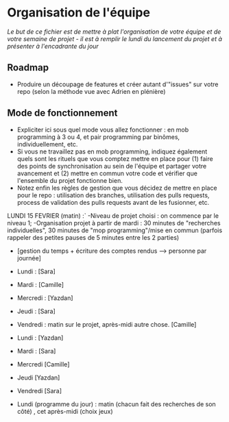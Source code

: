 # Organisation de l'équipe

*Le but de ce fichier est de mettre à plat l'organisation de votre équipe et de votre semaine de projet - il est à remplir le lundi du lancement du projet et à présenter à l'encadrante du jour*

## Roadmap

- Produire un découpage de features et créer autant  d'"issues" sur votre repo (selon la méthode vue avec Adrien en plénière)


## Mode de fonctionnement 

- Expliciter ici sous quel mode vous allez fonctionner : en mob programming à 3 ou 4, et pair programming par binômes, individuellement, etc.
- Si vous ne travaillez pas en mob programming, indiquez également quels sont les rituels que vous comptez mettre en place pour (1) faire des points de synchronisation au sein de l'équipe et partager votre avancement et (2) mettre en commun votre code et vérifier que l'ensemble du projet fonctionne bien.
- Notez enfin les règles de gestion que vous décidez de mettre en place pour le repo : utilisation des branches, utilisation des pulls requests, process de validation des pulls requests avant de les fusionner, etc.

LUNDI 15 FEVRIER (matin) :`
-Niveau de projet choisi : on commence par le niveau 1;
-Organisation projet à partir de mardi : 30 minutes de "recherches individuelles", 30 minutes de "mop programming"/mise en commun (parfois rappeler des petites pauses de 5 minutes entre les 2 parties)

- [gestion du temps + écriture des comptes rendus --> personne par journée]
- Lundi :  [Sara]
- Mardi : [Camille]
- Mercredi : [Yazdan]
- Jeudi : [Sara]
- Vendredi : matin sur le projet, après-midi autre chose.  [Camille]

- Lundi : [Yazdan]
- Mardi : [Sara]
- Mercredi [Camille]
- Jeudi [Yazdan]
- Vendredi [Sara]

- Lundi (programme du jour) : matin (chacun fait des recherches de son côté) , cet après-midi (choix jeux)
